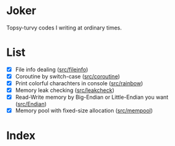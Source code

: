 # Joker
Topsy-turvy codes I writing at ordinary times.

# List
 - [x] File info dealing  ([src/fileinfo](src/fileinfo))
 - [x] Coroutine by switch-case ([src/coroutine](src/coroutine))
 - [x] Print colorful charachters in console ([src/rainbow](src/rainbow))
 - [x] Memory leak checking ([src/leakcheck](src/leakcheck))
 - [x] Read-Write memory by Big-Endian or Little-Endian you want ([src/Endian](src/Endian))
 - [x] Memory pool with fixed-size allocation ([src/mempool](src/mempool))

# Index
